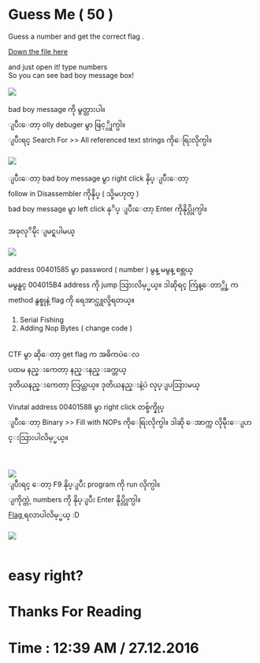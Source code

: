# Guess Me ( 50 )

Guess a number and get the correct flag .

<a href="1 Guess Me/Guess Me.exe">Down the file here</a>

and just open it!
type numbers <br />So you can see bad boy message box!
<br /><br />
<img src="1 Guess Me/guess_me.png" />

bad boy message ကို မွတ္ထားပါ။
<br />
ျပီးေတာ့ olly debuger မွာ ဖြင့္လိုက္ပါ။<br />
ျပီးရင္ Search For >> All referenced text strings ကိုေရြးလိုက္ပါ။
<br />
<br />
<img src="1 Guess Me/olly_start.png" />

ျပီးေတာ့
bad boy message မွာ right click  နိုပ္ ျပီးေတာ့
<br />
follow in Disassembler ကိုနိုပ္ ( သို့မဟုတ္ )
<br />
bad boy message မွာ left click နုိပ္ ျပီးေတာ့
Enter ကိုနိုပ္လိုက္ပါ။

အခုလုိမ်ိုး ျမင္ရပါမယ္ 
<br />
<br />
<img src="1 Guess Me/tracing.png" />

address 00401585 မွာ password ( number ) မွန္ မမွန္ စစ္တယ္
<br />မမွန္ရင္ 004015B4 address ကို jump သြားလိမ့္မယ္။
ဒါဆိုရင္ 
က်ြန္ေတာ္တို့ က method နွစ္ခုနဲ့ flag ကို ရေအာင္ယူလို့ရတယ္။

1) Serial Fishing<br />
2) Adding Nop Bytes ( change code )
<br />
CTF မွာ ဆိုေတာ့ get flag က အဓိကပဲေလ 
<br />ပထမ နည္းကေတာ့ နည္းနည္းခက္တယ္
<br />ဒုတိယနည္းကေတာ့ လြယ္တယ္။
ဒုတိယနည္းနဲ့ပဲ လုပ္ျပသြားမယ္ <br />


Virutal address 00401588 မွာ right click တစ္ခ်က္နိုပ္ <br />
ျပီးေတာ့ Binary >> Fill with NOPs ကိုေရြးလိုက္ပါ။
ဒါဆို ေအာက္က လိုမ်ိုးေျပာင္းသြားပါလိမ့္မယ္။

<br/><br/>
<img src="1 Guess Me/patched.png" /><br/>
ျပီးရင္ ေတာ့ F9 နိုပ္ျပီး program ကို run လိုက္ပါ။<br/>
ျကိုက္တဲ့ numbers ကို နိုပ္ျပီး Enter နိုပ္လိုက္ပါ။ <br/>
<a href="1 Guess Me/flag.txt">Flag </a> ရလာပါလိမ့္မယ္ :D <br/><br/>
<img src="1 Guess Me/flag.png" />
<br/><br/>
# easy right?
# Thanks For Reading
# Time : 12:39 AM / 27.12.2016
